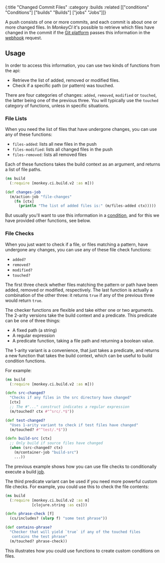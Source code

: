 {:title "Changed Commit Files"
 :category :builds
 :related [["conditions" "Conditions"]
 	   ["builds" "Builds"]
	   ["jobs" "Jobs"]]}

A push consists of one or more commits, and each commit is about one or
more changed files.  In *MonkeyCI* it's possible to retrieve which files
have changed in the commit if the [Git platform](platforms) passes this
information in the [webhook](triggers) request.

## Usage

In order to access this information, you can use two kinds of functions
from the api:

 - Retrieve the list of added, removed or modified files.
 - Check if a specific path (or pattern) was touched.

There are four categories of changes: `added`, `removed`, `modified` or
`touched`, the latter being one of the previous three.  You will typically
use the `touched` category of functions, unless in specific situations.

### File Lists

When you need the list of files that have undergone changes, you can use
any of these functions:

 - `files-added`: lists all new files in the push
 - `files-modified`: lists all changed files in the push
 - `files-removed`: lists all removed files

Each of these functions takes the build context as an argument, and returns
a list of file paths.

```clojure
(ns build
  (:require [monkey.ci.build.v2 :as m]))

(def changes-job
  (m/action-job "file-changes"
    (fn [ctx]
      (println "The list of added files is:" (m/files-added ctx)))))
```

But usually you'll want to use this information in a [condition](conditions),
and for this we have provided other functions, see below.

### File Checks

When you just want to check if a file, or files matching a pattern, have
undergone any changes, you can use any of these file check functions:

 - `added?`
 - `removed?`
 - `modified?`
 - `touched?`

The first three check whether files matching the pattern or path have been
added, removed or modified, respectively.  The last function is actually a
combination of the other three: it returns `true` if any of the previous three
would return `true`.

The checker functions are flexible and take either one or two arguments.  The
2-arity versions take the build context and a predicate.  This predicate can
be one of three things:

 - A fixed path (a string)
 - A regular expression
 - A predicate function, taking a file path and returning a boolean value.

The 1-arity variant is a convenience, that just takes a predicate, and returns
a new function that takes the build context, which can be useful to build
condition functions.

For example:

```clojure
(ns build
  (:require [monkey.ci.build.v2 :as m]))

(defn src-changed?
  "Checks if any files in the src directory have changed"
  [ctx]
  ;; The #"..." construct indicates a regular expression
  (m/touched? ctx #"^src/.*$"))

(def test-changed?
  "Uses 1-arity variant to check if test files have changed"
  (m/touched? #"^test/.*$"))

(defn build-src [ctx]
  ;; Only build if source files have changed
  (when (src-changed? ctx)
    (m/container-job "build-src")
    ...))
```

The previous example shows how you can use file checks to conditionally execute
a build [job](jobs).

The third predicate variant can be used if you need more powerful custom
file checks.  For example, you could use this to check the file contents:

```clojure
(ns build
  (:require [monkey.ci.build.v2 :as m]
            [clojure.string :as cs]))

(defn phrase-check [f]
  (cs/includes? (slurp f) "some test phrase"))

(def contains-phrase?
  "Checker that will yield `true` if any of the touched files
   contains the test phrase"
  (m/touched? phrase-check))
```

This illustrates how you could use functions to create custom conditions on files.